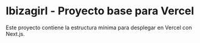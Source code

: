 # Ibizagirl - Proyecto base para Vercel

Este proyecto contiene la estructura mínima para desplegar en Vercel con Next.js.
